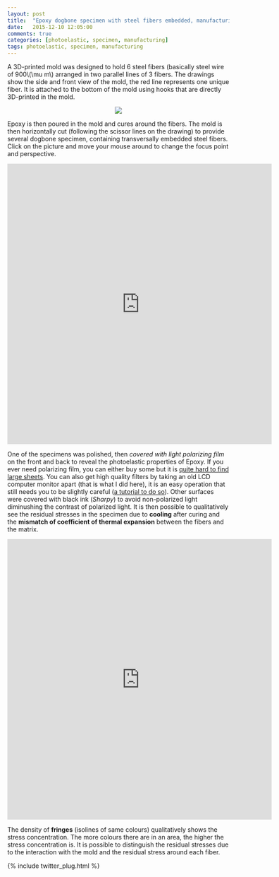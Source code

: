 ```yaml
---
layout: post
title:  "Epoxy dogbone specimen with steel fibers embedded, manufacturing and qualitative residual stress evaluation"
date:   2015-12-10 12:05:00
comments: true
categories: [photoelastic, specimen, manufacturing]
tags: photoelastic, specimen, manufacturing
---
```



   A 3D-printed mold was designed to hold 6 steel fibers (basically steel wire of 900\\(\mu m\\) arranged in two parallel lines of 3 fibers. 
   The drawings show the side and front view of the mold, the red line represents one unique fiber. It is attached to the bottom of the mold using hooks that are directly 3D-printed in the mold.
   
<div align="center">
<img src="{{ site.url }}/assets/d638_drawing.png"/>
</div>
   
Epoxy is then poured in the mold and cures around the fibers. The mold is then horizontally cut (following the scissor lines on the drawing) to provide several dogbone specimen, containing transversally embedded steel fibers.
Click on the picture and move your mouse around to change the focus point and perspective. 

<div align="center">
<iframe width='600' height='635' src='https://pictures.lytro.com/ilyasst/pictures/1087251/embed?enableAttribution=1&enableLogo=1&enableFullscreen=1&enableHelp=1&enablePlay=1' frameborder='0' allowfullscreen scrolling='no'></iframe>
</div>


   One of the specimens was polished, then *covered with light polarizing film* on the front and back to reveal the photoelastic properties of Epoxy. If you ever need polarizing film, you can either buy some but it is [quite hard to find large sheets](http://www.lcdparts.net/Film3D.aspx). You can also get high quality filters by taking an old LCD computer monitor apart (that is what I did here), it is an easy operation that still needs you to be slightly careful ([a tutorial to do so](http://www.instructables.com/id/Privacy-monitor-made-from-an-old-LCD-Monitor/)).
Other surfaces were covered with black ink (*Sharpy*) to avoid non-polarized light diminushing the contrast of polarized light.
It is then possible to qualitatively see the residual stresses in the specimen due to **cooling** after curing and the **mismatch of coefficient of thermal expansion** between the fibers and the matrix.

<div align="center">
<iframe width='600' height='635' src='https://pictures.lytro.com/ilyasst/pictures/1087282/embed' frameborder='0' allowfullscreen scrolling='yes'></iframe>
</div>


   The density of **fringes** (isolines of same colours) qualitatively shows the stress concentration. The more colours there are in an area, the higher the stress concentration is.
It is possible to distinguish the residual stresses due to the interaction with the mold and the residual stress around each fiber.

{% include twitter_plug.html %}
